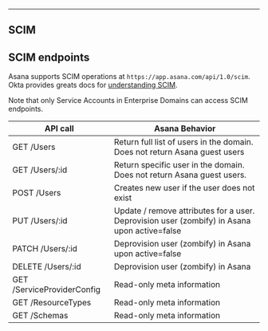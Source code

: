 <hr>
<section>

# SCIM

## SCIM endpoints

Asana supports SCIM operations at `https://app.asana.com/api/1.0/scim`. Okta provides greats docs for 
[understanding SCIM](https://developer.okta.com/docs/concepts/scim/).

Note that only Service Accounts in Enterprise Domains can access SCIM endpoints.

|API call|Asana Behavior|
|--------|--------------|
|GET /Users|Return full list of users in the domain.  Does not return Asana guest users|
|GET /Users/:id|Return specific user in the domain.  Does not return Asana guest users.|
|POST /Users|Creates new user if the user does not exist|
|PUT /Users/:id|Update / remove attributes for a user. Deprovision user (zombify) in Asana upon active=false|
|PATCH /Users/:id|Deprovision user (zombify) in Asana upon active=false|
|DELETE /Users/:id|Deprovision user (zombify) in Asana|
|GET /ServiceProviderConfig|Read-only meta information|
|GET /ResourceTypes|Read-only meta information|
|GET /Schemas|Read-only meta information|

</section>

